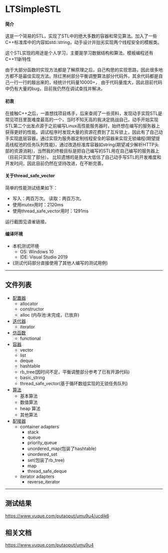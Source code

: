 # LTSimpleSTL

#### 简介
   这是一个简易的STL，实现了STL中的绝大多数的容器和常见算法。加入了一些C++标准库中的内容如std::string，动手设计并拙劣实现两个线程安全的模板类。
   
   这个STL实现的用途是个人学习，主要是学习数据结构和算法，模板编程还有C++11新特性
   
   由于大部分函数的实现方法都是了解原理之后，自己构思的实现思路，因此很多地方都不是最佳实现方法。除红黑树部分平衡调整算法部分代码外，其余代码都是自己一行一行的敲出来的，经统计代码量10000+，
   由于代码量庞大，因此目前代码中仍有大量的bug，目前我仍然在调试查找并解决。
#### 初衷
  在接触C++之后，一直想找项目练手，后来查阅了一些资料，发现动手实现STL是常见项目里面难度最高的一个，当时不知天高的我决定挑战自己，动手开始实现STL第二个出发点源于之前编写Linux高性能服务器时，始终想在编写的服务器上获得更好的性能。调试程序时发现大量的资源花费到了互斥锁上，因此有了自己动手实现底层容器，通过实现为服务器定制线程安全的容器来实现无锁编程(期望提高线程池的任务队列性能)，通过改造标准库容器如string(期望减少解析HTTP头部的资源消耗)，当然我的终极目标是把自己编写的STL用在自己编写的服务器上（目前只实现了部分）。
   比较遗憾的是我大大低估了自己动手写STL的开发难度和开发时间，因此目前仍然在坚持改进，在不断完善。
#### 关于thread_safe_vector
简单的性能测试结果如下：
   * 写入：两百万次。 读取：两百万次。   
   * 使用mutex用时：2120ms
   * 使用thread_safe_vector用时：1291ms
   
运行截图见语雀链接。
#### 编译环境
   * 本机测试环境
      * OS:  Windows 10
      * IDE: Visual Studio 2019
   * (测试代码部分直接使用了其他人编写的测试用例)
___
## 文件列表
* [配置器](#配置器)
  * allocator   
  * constructor
  * alloc (内存池:未完成，已放弃)
* [迭代器](#迭代器)
  * iterator 
* [仿函数](#仿函数)
  * functional 
* [容器](#容器)
  * vector
  * list
  * deque
  * hashtable
  * rb_tree(因时间不足，平衡调整部分参考了已有开源代码)
  * basic_string
  * thread_safe_vector(基于循环数组实现的无锁任务队列)
* [算法](#算法)
  * 基本算法
  * 数值算法
  * heap 算法
  * 其他算法
* [配接器](#配接器)
  * container adapters
    * stack
    * queue
    * priority_queue
    * unordered_map(包装了hashtable)
    * unordered_set
    * set(包装了rb_tree)
    * map
    * thread_safe_deque
  * iterator adapters
    * reverse_iterator
    
___

## 测试结果
https://www.yuque.com/putaoput/umu9u4/ucdik6

## 相关文档
https://www.yuque.com/putaoput/umu9u4
